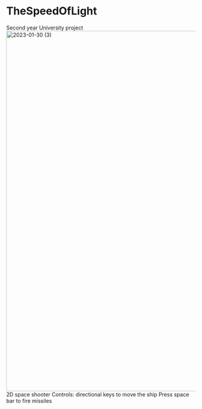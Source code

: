 # TheSpeedOfLight
Second year University project
<img width="960" alt="2023-01-30 (3)" src="https://user-images.githubusercontent.com/78236411/215488265-93244b20-4ff5-4e13-946f-29c24539c880.png">
2D space shooter
Controls: directional keys to move the ship
Press space bar to fire missiles
